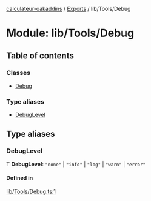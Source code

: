 [calculateur-oakaddins](../README.md) / [Exports](../modules.md) / lib/Tools/Debug

# Module: lib/Tools/Debug

## Table of contents

### Classes

- [Debug](../classes/lib_tools_debug.debug.md)

### Type aliases

- [DebugLevel](lib_tools_debug.md#debuglevel)

## Type aliases

### DebugLevel

Ƭ **DebugLevel**: ``"none"`` \| ``"info"`` \| ``"log"`` \| ``"warn"`` \| ``"error"``

#### Defined in

[lib/Tools/Debug.ts:1](https://github.com/P0ulpy/Configurateur-OakAddins/blob/a535c84/src/lib/Tools/Debug.ts#L1)
